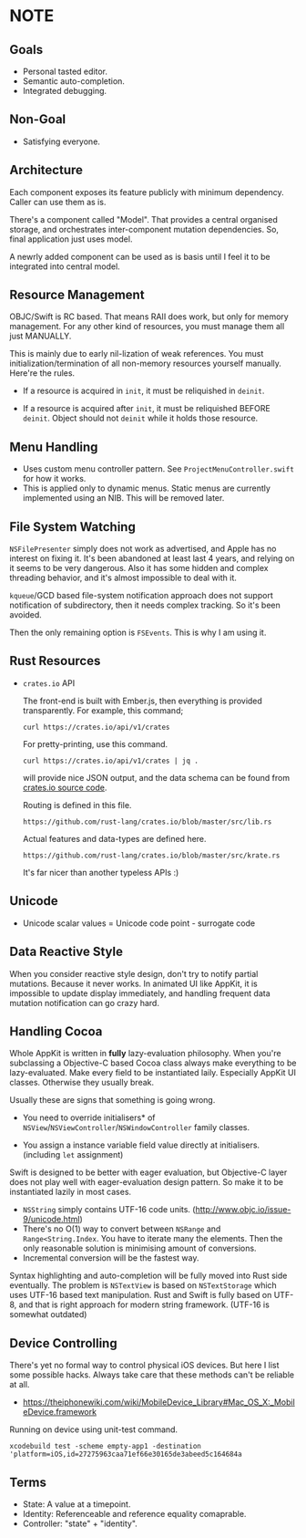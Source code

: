 NOTE
====







Goals
-----
-	Personal tasted editor.
-	Semantic auto-completion.
-	Integrated debugging.

Non-Goal
--------
-	Satisfying everyone.













Architecture
------------

Each component exposes its feature publicly with minimum dependency.
Caller can use them as is. 

There's a component called "Model". That provides a central organised
storage, and orchestrates inter-component mutation dependencies. So,
final application just uses model.

A newrly added component can be used as is basis until I feel it to be
integrated into central model.



Resource Management
-------------------
OBJC/Swift is RC based. That means RAII does work, but only for memory 
management. For any other kind of resources, you must manage them all 
just MANUALLY.

This is mainly due to early nil-lization of weak references. You must
initialization/termination of all non-memory resources yourself 
manually. Here're the rules.

-	If a resource is acquired in `init`, it must be reliquished
	in `deinit`.

-	If a resource is acquired after `init`, it must be reliquished
	BEFORE `deinit`. Object should not `deinit` while it holds 
	those resource.









Menu Handling
-------------

-	Uses custom menu controller pattern. See `ProjectMenuController.swift` for how it works.
-	This is applied only to dynamic menus. Static menus are currently implemented using an NIB.
	This will be removed later.











File System Watching
--------------------
`NSFilePresenter` simply does not work as advertised, and Apple has no
interest on fixing it. It's been abandoned at least last 4 years, and 
relying on it seems to be very dangerous. Also it has some hidden and
complex threading behavior, and it's almost impossible to deal with it.

`kqueue`/GCD based file-system notification approach does not support
notification of subdirectory, then it needs complex tracking. So it's 
been avoided.

Then the only remaining option is `FSEvents`. This is why I am using it.













Rust Resources
--------------

-	`crates.io` API

	The front-end is built with Ember.js, then everything is provided
	transparently. For example, this command;

		curl https://crates.io/api/v1/crates

	For pretty-printing, use this command.

		curl https://crates.io/api/v1/crates | jq .

	will provide nice JSON output, and the data schema can be found 
	from [crates.io source code](https://github.com/rust-lang/crates.io).
	

	Routing is defined in this file.
	
		https://github.com/rust-lang/crates.io/blob/master/src/lib.rs

	Actual features and data-types are defined here.

		https://github.com/rust-lang/crates.io/blob/master/src/krate.rs

	It's far nicer than another typeless APIs :)








Unicode
-------

-	Unicode scalar values = Unicode code point - surrogate code







Data Reactive Style
--------------------
When you consider reactive style design, don't try to notify partial mutations. 
Because it never works. In animated UI like AppKit, it is impossible to update display immediately,
and handling frequent data mutation notification can go crazy hard.










Handling Cocoa
---------------
Whole AppKit is written in **fully** lazy-evaluation philosophy.
When you're subclassing a Objective-C based Cocoa class always make everything
to be lazy-evaluated. Make every field to be instantiated laily. Especially AppKit
UI classes. Otherwise they usually break.

Usually these are signs that something is going wrong.

-	You need to override initialisers* of `NSView`/`NSViewController`/`NSWindowController` 
	family classes. 

-	You assign a instance variable field value directly at initialisers. (including `let` assignment)

Swift is designed to be better with eager evaluation, but Objective-C layer does not play well with
eager-evaluation design pattern. So make it to be instantiated lazily in most cases.



-	`NSString` simply contains UTF-16 code units. (http://www.objc.io/issue-9/unicode.html)
-	There's no O(1) way to convert between `NSRange` and `Range<String.Index`. You have to iterate
	many the elements. Then the only reasonable solution is minimising amount of conversions.
-	Incremental conversion will be the fastest way.

Syntax highlighting and auto-completion will be fully moved into Rust side eventually. 
The problem is `NSTextView` is based on `NSTextStorage` which uses UTF-16 based text manipulation.
Rust and Swift is fully based on UTF-8, and that is right approach for modern string framework. 
(UTF-16 is somewhat outdated) 















Device Controlling
------------------
There's yet no formal way to control physical iOS devices. But here I list some possible hacks.
Always take care that these methods can't be reliable at all.

-	https://theiphonewiki.com/wiki/MobileDevice_Library#Mac_OS_X:_MobileDevice.framework

Running on device using unit-test command.

	xcodebuild test -scheme empty-app1 -destination 'platform=iOS,id=27275963caa71ef66e30165de3abeed5c164684a













Terms
-----

-	State: A value at a timepoint.
-	Identity: Referenceable and reference equality comaprable.
-	Controller: "state" + "identity".




